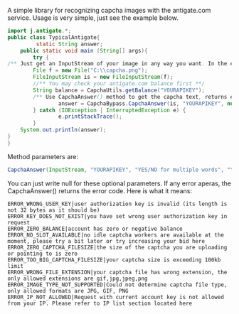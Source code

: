 A simple library for recognizing capcha images with the antigate.com service. Usage is very simple, just see the example below.

```java
import j.antigate.*;
public class TypicalAntigate{
         static String answer;
    public static void main (String[] args){
        try {
/** Just get an InputStream of your image in any way you want. In the example I use a local File **/
        File f = new File("C:\\capcha.png");
        FileInputStream is = new FileInputStream(f);
        //** You may check your antigate.com balance first **/
        String balance = CapchaUtils.getBalance("YOURAPIKEY");
        /** Use CapchaAnswer() method to get the capcha text, returns error message if any **/
                answer = CapchaBypass.CapchaAnswer(is, "YOURAPIKEY", null, null, null);
        } catch (IOException | InterruptedException e) {
                e.printStackTrace();
        }
    System.out.println(answer);
}
}
```
Method parameters are:

```java
CapchaAnswer(InputStream, "YOURAPIKEY", "YES/NO for multiple words", "YES/NO for reg sensivity", "YES/NO for russian lang");
```

You can just write null for these optional parameters. If any error aperas, the CapchaAnswer() returns the error code. Here is what it means:

```
ERROR_WRONG_USER_KEY|user authorization key is invalid (its length is not 32 bytes as it should be)
ERROR_KEY_DOES_NOT_EXIST|you have set wrong user authorization key in request
ERROR_ZERO_BALANCE|account has zero or negative balance
ERROR_NO_SLOT_AVAILABLE|no idle captcha workers are available at the moment, please try a bit later or try increasing your bid here
ERROR_ZERO_CAPTCHA_FILESIZE|the size of the captcha you are uploading or pointing to is zero
ERROR_TOO_BIG_CAPTCHA_FILESIZE|your captcha size is exceeding 100kb limit
ERROR_WRONG_FILE_EXTENSION|your captcha file has wrong extension, the only allowed extensions are gif,jpg,jpeg,png
ERROR_IMAGE_TYPE_NOT_SUPPORTED|Could not determine captcha file type, only allowed formats are JPG, GIF, PNG
ERROR_IP_NOT_ALLOWED|Request with current account key is not allowed from your IP. Please refer to IP list section located here
```
